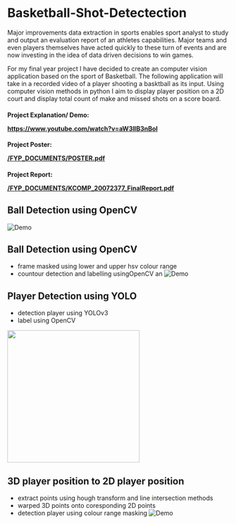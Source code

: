 # Basketball-Shot-Detectection

Major improvements data extraction in sports enables sport analyst to study and output an evaluation report of an athletes capabilities. Major teams and even players themselves have acted quickly to these turn of events and are now investing in the
idea of data driven decisions to win games.

For my final year project I have decided to create an computer vision application based on the sport of Basketball. The following application will take in a recorded video of a player shooting a basktball as its input. Using computer vision methods in python I aim to display player position on a 2D court and display total count of make and missed shots on a score board.

#### Project Explanation/ Demo: <p><a href="https://www.youtube.com/watch?v=aW3IlB3nBoI">https://www.youtube.com/watch?v=aW3IlB3nBoI</a></p>
#### Project Poster: <p><a href="https://github.com/Esedicol/BasketballPlayerDetectection-BABPD/blob/master/FYP_DOCUMENTS/POSTER.pdf">/FYP_DOCUMENTS/POSTER.pdf</a></p>
#### Project Report: <p><a href="https://github.com/Esedicol/BasketballPlayerDetectection-BABPD/blob/master/FYP_DOCUMENTS/KCOMP_20072377_FinalReport.pdf">/FYP_DOCUMENTS/KCOMP_20072377_FinalReport.pdf</a></p>


## Ball Detection using OpenCV
![Demo](RESULTS/DEMO.gif)

## Ball Detection using OpenCV
- frame masked using lower and upper hsv colour range 
- countour detection and labelling usingOpenCV an
![Demo](RESULTS/BALL_D.gif)

## Player Detection using YOLO 
- detection player using YOLOv3
- label using OpenCV

<img src="RESULTS/PLAYER_D.gif" height="300">

## 3D player position to 2D player position 
- extract points using hough transform and line intersection methods
- warped 3D points onto coresponding 2D points
- detection player using colour range masking
![Demo](RESULTS/POSITION_D.gif)
